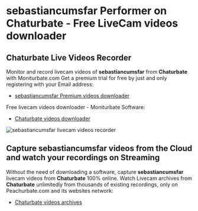 # sebastiancumsfar Performer on Chaturbate - Free LiveCam videos downloader

## Chaturbate Live Videos Recorder

Monitor and record livecam videos of **sebastiancumsfar** from **Chaturbate** with Moniturbate.com
Get a premium trial for free by just and only registering with your Email address:
* [sebastiancumsfar Premium videos downloader](https://moniturbate.com/request-demo-licence-key.html)

Free livecam videos downloader - Moniturbate Software:
* [Chaturbate videos downloader](https://moniturbate.com/moniturbate-download-software.html)

![sebastiancumsfar livecam videos recorder](https://peachurnet.com/templates/moniturbate-software.png)


## Capture sebastiancumsfar videos from the Cloud and watch your recordings on Streaming

Without the need of downloading a software, capture **sebastiancumsfar** livecam videos from **Chaturbate** 100% online.
Watch Livecam archives from **Chaturbate** unlimitedly from thousands of existing recordings, only on Peachurbate.com and its websites network:
* [Chaturbate videos archives](https://peachurnet.com/)